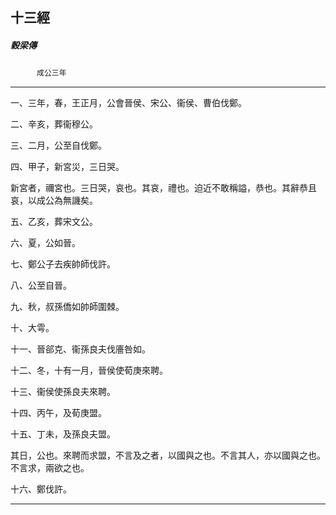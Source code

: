 

## 十三經

##### 穀梁傳
　　　`成公三年`

* * *

一、三年，春，王正月，公會晉侯、宋公、衞侯、曹伯伐鄭。

二、辛亥，葬衞穆公。

三、二月，公至自伐鄭。

四、甲子，新宮災，三日哭。

新宮者，禰宮也。三日哭，哀也。其哀，禮也。迫近不敢稱謚，恭也。其辭恭且哀，以成公為無譏矣。

五、乙亥，葬宋文公。

六、夏，公如晉。

七、鄭公子去疾帥師伐許。

八、公至自晉。

九、秋，叔孫僑如帥師圍棘。

十、大雩。

十一、晉郤克、衞孫良夫伐廧咎如。

十二、冬，十有一月，晉侯使荀庚來聘。

十三、衞侯使孫良夫來聘。

十四、丙午，及荀庚盟。

十五、丁未，及孫良夫盟。

其日，公也。來聘而求盟，不言及之者，以國與之也。不言其人，亦以國與之也。不言求，兩欲之也。

十六、鄭伐許。

* * *

